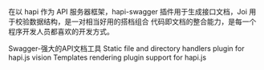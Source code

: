 在以 hapi 作为 API 服务器框架，hapi-swagger 插件用于生成接口文档，Joi 用于校验数据结构，是一对相当好用的搭档组合
代码即文档的整合能力，是每一个程序开发人员都喜欢的开发方式。

Swagger-强大的API文档工具
Static file and directory handlers plugin for hapi.js 
vision Templates rendering plugin support for hapi.js